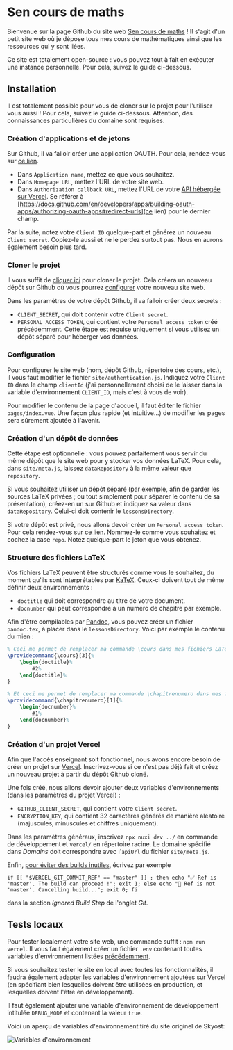 # Sen cours de maths

Bienvenue sur la page Github du site web [Sen cours de maths](https://sen-cours-de-maths.com) !
Il s'agit d'un petit site web où je dépose tous mes cours de mathématiques ainsi que les ressources
qui y sont liées.

Ce site est totalement open-source : vous pouvez tout à fait en exécuter une instance personnelle.
Pour cela, suivez le guide ci-dessous.

## Installation

Il est totalement possible pour vous de cloner sur le projet pour l'utiliser vous aussi !
Pour cela, suivez le guide ci-dessous. Attention, des connaissances particulières du domaine sont requises.

### Création d'applications et de jetons

Sur Github, il va falloir créer une application OAUTH. Pour cela, rendez-vous sur
[ce lien](https://github.com/settings/applications/new).

* Dans `Application name`, mettez ce que vous souhaitez.
* Dans `Homepage URL`, mettez l'URL de votre site web.
* Dans `Authorization callback URL`, mettez l'URL de votre [API hébergée sur Vercel](#création-dun-projet-vercel).
  Se référer à [https://docs.github.com/en/developers/apps/building-oauth-apps/authorizing-oauth-apps#redirect-urls](ce lien)
  pour le dernier champ.

Par la suite, notez votre `Client ID` quelque-part et générez un nouveau `Client secret`. Copiez-le aussi
et ne le perdez surtout pas. Nous en aurons également besoin plus tard.

### Cloner le projet

Il vous suffit de [cliquer ici](https://github.com/Skyost/MesCoursDeMaths/fork) pour cloner le projet.
Cela créera un nouveau dépôt sur Github où vous pourrez [configurer](#configuration) votre nouveau site web.

Dans les paramètres de votre dépôt Github, il va falloir créer deux secrets :
* `CLIENT_SECRET`, qui doit contenir votre `Client secret`.
* `PERSONAL_ACCESS_TOKEN`, qui contient votre `Personal access token` créé précédemment.
  Cette étape est requise uniquement si vous utilisez un dépôt séparé pour héberger vos données.

### Configuration

Pour configurer le site web (nom, dépôt Github, répertoire des cours, etc.), il vous faut modifier le
fichier `site/authentication.js`. Indiquez votre `Client ID` dans le champ `clientId`
(j'ai personnellement choisi de le laisser dans la variable d'environnement `CLIENT_ID`, mais c'est à vous de voir).

Pour modifier le contenu de la page d'accueil, il faut éditer le fichier `pages/index.vue`.
Une façon plus rapide (et intuitive...) de modifier les pages sera sûrement ajoutée à l'avenir.

### Création d'un dépôt de données

Cette étape est optionnelle : vous pouvez parfaitement vous servir du même dépôt que le site web
pour y stocker vos données LaTeX. Pour cela, dans `site/meta.js`, laissez `dataRepository` à la même valeur que `repository`.

Si vous souhaitez utiliser un dépôt séparé (par exemple, afin de garder les sources LaTeX privées ; ou tout
simplement pour séparer le contenu de sa présentation), créez-en un sur Github et indiquez sa valeur dans
`dataRepository`. Celui-ci doit contenir le `lessonsDirectory`.

Si votre dépôt est privé, nous allons devoir créer un `Personal access token`. Pour cela rendez-vous sur
[ce lien](https://github.com/settings/tokens/new). Nommez-le comme vous souhaitez et cochez la case `repo`.
Notez quelque-part le jeton que vous obtenez.

### Structure des fichiers LaTeX

Vos fichiers LaTeX peuvent être structurés comme vous le souhaitez, du moment qu'ils sont interprétables
par [KaTeX](https://katex.org). Ceux-ci doivent tout de même définir deux environnements :

* `doctitle` qui doit correspondre au titre de votre document.
* `docnumber` qui peut correspondre à un numéro de chapitre par exemple.

Afin d'être compilables par [Pandoc](https://pandoc.org), vous pouvez créer un fichier `pandoc.tex`,
à placer dans le `lessonsDirectory`. Voici par exemple le contenu du mien :

```tex
% Ceci me permet de remplacer ma commande \cours dans mes fichiers LaTeX.
\providecommand{\cours}[3]{%
	\begin{doctitle}%
		#2%
	\end{doctitle}%
}

% Et ceci me permet de remplacer ma commande \chapitrenumero dans mes fichiers LaTeX.
\providecommand{\chapitrenumero}[1]{%
	\begin{docnumber}%
		#1%
	\end{docnumber}%
}
```

### Création d'un projet Vercel

Afin que l'accès enseignant soit fonctionnel, nous avons encore besoin de créer un projet sur [Vercel](https://vercel.com/).
Inscrivez-vous si ce n'est pas déjà fait et créez un nouveau projet à partir du dépôt Github cloné.

Une fois créé, nous allons devoir ajouter deux variables d'environnements (dans les paramètres du projet Vercel) :

* `GITHUB_CLIENT_SECRET`, qui contient votre `Client secret`.
* `ENCRYPTION_KEY`, qui contient 32 caractères générés de manière aléatoire (majuscules, minuscules et chiffres uniquement).

Dans les paramètres généraux, inscrivez `npx nuxi dev ../` en commande de développement et `vercel/` en répertoire racine.
Le domaine spécifié dans _Domains_ doit correspondre avec l'`apiUrl` du fichier `site/meta.js`.

Enfin, [pour éviter des builds inutiles](https://www.codejam.info/2021/09/vercel-without-preview-deployments.html),
écrivez par exemple 

```shell
if [[ "$VERCEL_GIT_COMMIT_REF" == "master" ]] ; then echo "✅ Ref is 'master'. The build can proceed !"; exit 1; else echo "🛑 Ref is not 'master'. Cancelling build..."; exit 0; fi
```

dans la section _Ignored Build Step_ de l'onglet _Git_.

## Tests locaux

Pour tester localement votre site web, une commande suffit : `npm run vercel`. Il vous faut également
créer un fichier `.env` contenant toutes variables d'environnement listées [précédemment](#création-dun-projet-vercel).

Si vous souhaitez tester le site en local avec toutes les fonctionnalités, il faudra également adapter les variables
d'environnement ajoutées sur Vercel (en spécifiant bien lesquelles doivent être utilisées en production, et lesquelles
doivent l'être en développement).

Il faut également ajouter une variable d'environnement de développement intitulée `DEBUG_MODE` et contenant la valeur `true`.

Voici un aperçu de variables d'environnement tiré du site originel de Skyost:

![Variables d'environnement](https://user-images.githubusercontent.com/3882599/172180030-ad6c6f70-094b-49a8-88fd-69328c6fdb60.png)
